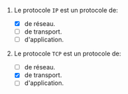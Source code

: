 1. Le protocole `IP` est un protocole de:

   - [x] de réseau.
   - [ ] de transport.
   - [ ] d'application.

2. Le protocole `TCP` est un protocole de:

   - [ ] de réseau.
   - [x] de transport.
   - [ ] d'application.
